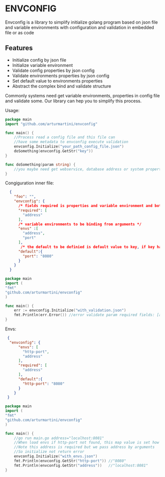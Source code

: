   # ENVCONFIG
Envconfig is a library to simplify initialize golang program based on json file and variable environments with configuration and validation in embedded file or as code

## Features 
* Initialize config by json file  
* Initialize variable environment
* Validate config properties by json config
* Validate environments properties by json config
* Set default value to environments properties
* Abstract the complex bind and validate structure

Commonly systems need get variable environments, properties in config file
and validate some. Our library can hep you to simplify this process.

Usage:
```go
package main
import "github.com/arturmartini/envconfig"

func main() {
    //Process read a config file and this file can
    //have some metadata to envconfig execute validation 
    envconfig.Initialize("your_path_config_file.json")
    doSomething(envconfig.GetStr("key"))
}

func doSomething(param string) {
    //you maybe need get webservice, database address or system property
}
```

Congiguration inner file:
```json
  {
    "foo": "",
    "envconfig": {
      /* fields required is properties and variable environment and both is validate */
      "required": [
        "address"
      ],
      /* variable environments to be binding from arguments */
      "envs" :[
        "address",
        "port"
      ],
       /* the default to be definied is default value to key, if key has value in file or enviroment the default value is overrided */
      "default":{
        "port": "8080"
      }
    }
  }
```

```go
package main
import (
"fmt"
"github.com/arturmartini/envconfig"
)

func main() {
    err := envconfig.Initialize("with_validation.json")
    fmt.Println(err.Error()) //error validate param required fields: [address]
}
```

Envs:
```json
 {
  "envconfig": {
      "envs": [
        "http-port",
        "address"
      ],
      "required": [
        "address"
      ],
      "default":{
        "http-port": "8080"
      }
    }
 }
```

```go
package main
import (
"fmt"
"github.com/arturmartini/envconfig"
)

func main() {
    //go run main.go address="localhost:8081"
    //When load envs if http-port not found, this map value is set how to default
    //Note this address is required but we pass address by arguments
    //So initialize not return error
    envconfig.Initialize("with_envs.json")
    fmt.Println(envconfig.GetStr("http-port")) //"8080"
    fmt.Println(envconfig.GetStr("address"))   //"localhost:8081"
}
```